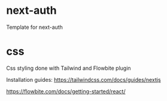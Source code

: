 # next-auth

Template for next-auth

# css

Css styling done with Tailwind and Flowbite plugin

Installation guides: https://tailwindcss.com/docs/guides/nextjs

https://flowbite.com/docs/getting-started/react/
